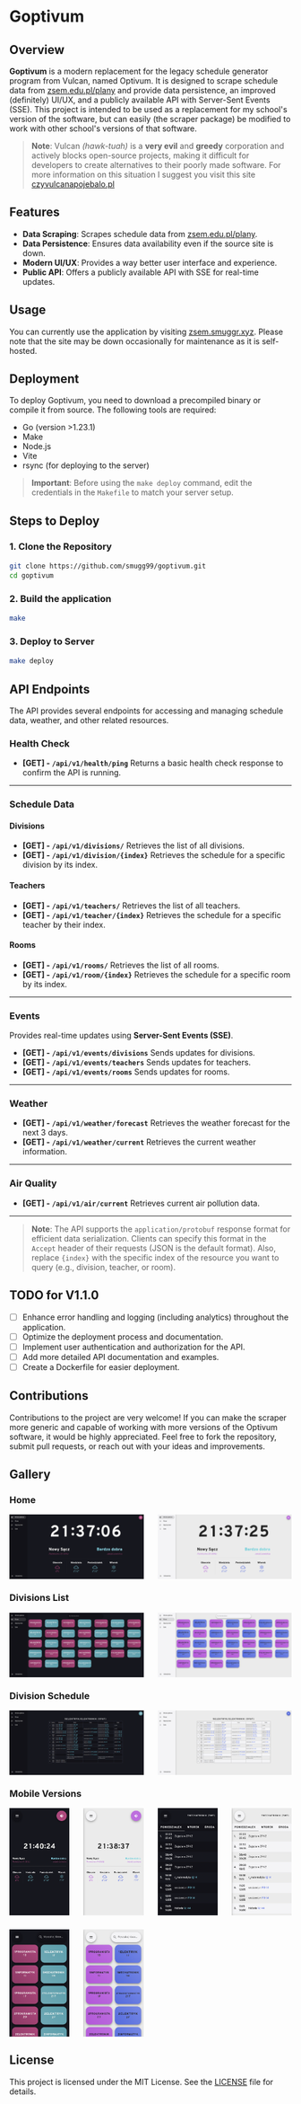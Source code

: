 <!-- markdownlint-disable MD033 -->
# Goptivum

## Overview

**Goptivum** is a modern replacement for the legacy schedule generator program from Vulcan, named Optivum. It is designed to scrape schedule data from [zsem.edu.pl/plany](https://zsem.edu.pl/plany) and provide data persistence, an improved (definitely) UI/UX, and a publicly available API with Server-Sent Events (SSE). This project is intended to be used as a replacement for my school's version of the software, but can easily (the scraper package) be modified to work with other school's versions of that software.

> **Note**: Vulcan *(hawk-tuah)* is a **very evil** and **greedy** corporation and actively blocks open-source projects, making it difficult for developers to create alternatives to their poorly made software. For more information on this situation I suggest you visit this site [czyvulcanapojebalo.pl](https://czyvulcanapojebalo.pl/)

## Features

- **Data Scraping**: Scrapes schedule data from [zsem.edu.pl/plany](https://zsem.edu.pl/plany).
- **Data Persistence**: Ensures data availability even if the source site is down.
- **Modern UI/UX**: Provides a way better user interface and experience.
- **Public API**: Offers a publicly available API with SSE for real-time updates.

## Usage

You can currently use the application by visiting [zsem.smuggr.xyz](https://zsem.smuggr.xyz). Please note that the site may be down occasionally for maintenance as it is self-hosted.

## Deployment

To deploy Goptivum, you need to download a precompiled binary or compile it from source. The following tools are required:

- Go (version >1.23.1)
- Make
- Node.js
- Vite
- rsync (for deploying to the server)

> **Important**: Before using the `make deploy` command, edit the credentials in the `Makefile` to match your server setup.

## Steps to Deploy

### 1. Clone the Repository

```bash
git clone https://github.com/smugg99/goptivum.git
cd goptivum
```

### 2. Build the application

```bash
make
```

### 3. Deploy to Server

```bash
make deploy
```

## API Endpoints

The API provides several endpoints for accessing and managing schedule data, weather, and other related resources.

### Health Check

- **[GET] - `/api/v1/health/ping`** Returns a basic health check response to confirm the API is running.

---

### Schedule Data

#### Divisions

- **[GET] - `/api/v1/divisions/`** Retrieves the list of all divisions.
- **[GET] - `/api/v1/division/{index}`** Retrieves the schedule for a specific division by its index.

#### Teachers

- **[GET] - `/api/v1/teachers/`** Retrieves the list of all teachers.
- **[GET] - `/api/v1/teacher/{index}`** Retrieves the schedule for a specific teacher by their index.

#### Rooms

- **[GET] - `/api/v1/rooms/`** Retrieves the list of all rooms.
- **[GET] - `/api/v1/room/{index}`** Retrieves the schedule for a specific room by its index.

---

### Events

Provides real-time updates using **Server-Sent Events (SSE)**.

- **[GET] - `/api/v1/events/divisions`** Sends updates for divisions.
- **[GET] - `/api/v1/events/teachers`** Sends updates for teachers.
- **[GET] - `/api/v1/events/rooms`** Sends updates for rooms.

---

### Weather

- **[GET] - `/api/v1/weather/forecast`** Retrieves the weather forecast for the next 3 days.
- **[GET] - `/api/v1/weather/current`** Retrieves the current weather information.

---

### Air Quality

- **[GET] - `/api/v1/air/current`** Retrieves current air pollution data.

---

> **Note**:
> The API supports the `application/protobuf` response format for efficient data serialization. Clients can specify this format in the `Accept` header of their requests (JSON is the default format).
> Also, replace `{index}` with the specific index of the resource you want to query (e.g., division, teacher, or room).

## TODO for V1.1.0

- [ ] Enhance error handling and logging (including analytics) throughout the application.
- [ ] Optimize the deployment process and documentation.
- [ ] Implement user authentication and authorization for the API.
- [ ] Add more detailed API documentation and examples.
- [ ] Create a Dockerfile for easier deployment.

## Contributions

Contributions to the project are very welcome! If you can make the scraper more generic and capable of working with more versions of the Optivum software, it would be highly appreciated. Feel free to fork the repository, submit pull requests, or reach out with your ideas and improvements.

## Gallery

### Home

<div style="display: grid; grid-template-columns: 1fr 1fr; gap: 25px;">
    <img src="./static/home_dark.png" alt="Home Page Dark" style="width: 100%;"/>
    <img src="./static/home_light.png" alt="Home Page Light" style="width: 100%;"/>
</div>

### Divisions List

<div style="display: grid; grid-template-columns: 1fr 1fr; gap: 25px;">
    <img src="./static/divisions_dark.png" alt="Divisions Page Dark" style="width: 100%;"/>
    <img src="./static/divisions_light.png" alt="Divisions Page Light" style="width: 100%;"/>
</div>

### Division Schedule

<div style="display: grid; grid-template-columns: 1fr 1fr; gap: 25px;">
    <img src="./static/division_dark.png" alt="Division Page Dark" style="width: 100%;"/>
    <img src="./static/division_light.png" alt="Division Page Light" style="width: 100%;"/>
</div>

### Mobile Versions

<div style="display: grid; grid-template-columns: repeat(4, auto); justify-content: center; align-items: center; gap: 25px; padding: 0; margin: 0;">
    <img src="./static/home_mobile_dark.png" alt="Home Page Dark" style="height: auto; max-width: 100%; margin: 0; padding: 0;"/>
    <img src="./static/home_mobile_light.png" alt="Mobile Home Page Light" style="height: auto; max-width: 100%; margin: 0; padding: 0;"/>
    <img src="./static/division_mobile_dark.png" alt="Division Page Dark" style="height: auto; max-width: 100%; margin: 0; padding: 0;"/>
    <img src="./static/division_mobile_light.png" alt="Division Page Light" style="height: auto; max-width: 100%; margin: 0; padding: 0;"/>
    <img src="./static/divisions_mobile_dark.png" alt="Divisions Page Dark" style="height: auto; max-width: 100%; margin: 0; padding: 0;"/>
    <img src="./static/divisions_mobile_light.png" alt="Divisions Page Light" style="height: auto; max-width: 100%; margin: 0; padding: 0;"/>
</div>

## License

This project is licensed under the MIT License. See the [LICENSE](./LICENSE) file for details.
